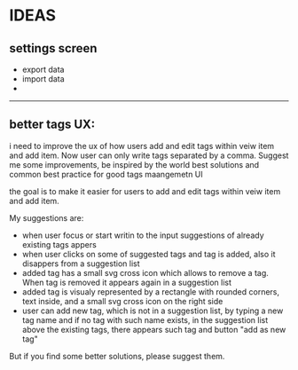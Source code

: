 # IDEAS

## settings screen
- export data
- import data
- 

-----

## better tags UX:

i need to improve the ux of how users add and edit tags within veiw item and add item. Now user can only write tags separated by a comma. Suggest me some improvements, be inspired by the world best solutions and common best practice for good tags maangemetn UI

the goal is to make it easier for users to add and edit tags within veiw item and add item.

My suggestions are:

- when user focus or start writin to the input suggestions of already existing tags appers
- when user clicks on some of suggested tags and tag is added, also it disappers from a suggestion list
- added tag has a small svg cross icon which allows to remove a tag. When tag is removed it appears again in a suggestion list
- added tag is visualy represented by a rectangle with rounded corners, text inside, and a small svg cross icon on the right side 
- user can add new tag, which is not in a suggestion list, by typing a new tag name and if no tag with such name exists, in the suggestion list above the existing tags, there appears such tag and button "add as new tag" 

But if you find some better solutions, please suggest them.
